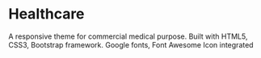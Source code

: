 # Healthcare
A responsive theme for commercial medical purpose. Built with HTML5, CSS3, Bootstrap framework. Google fonts, Font Awesome Icon integrated
